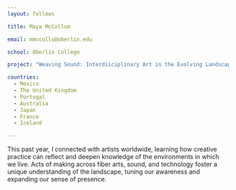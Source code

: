 ```yaml
---
layout: fellows

title: Maya McCollum

email: mmccollu@oberlin.edu

school: Oberlin College

project: "Weaving Sound: Interdisciplinary Art in the Evolving Landscape"

countries:
  - Mexico
  - The United Kingdom
  - Portugal
  - Australia
  - Japan
  - France
  - Iceland

---
```


This past year, I connected with artists worldwide, learning how creative practice can reflect and deepen knowledge of the environments in which we live. Acts of making across fiber arts, sound, and technology foster a unique understanding of the landscape, tuning our awareness and expanding our sense of presence.
